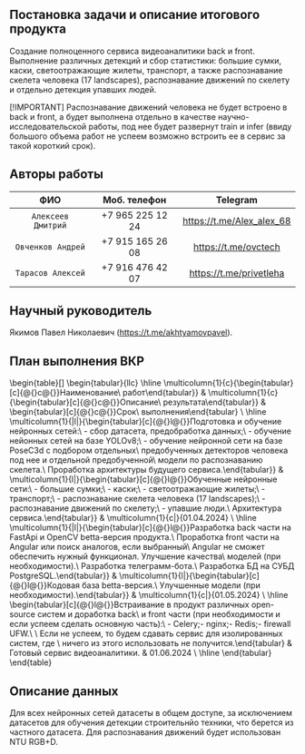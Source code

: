 ## Постановка задачи и описание итогового продукта

Создание полноценного сервиса видеоаналитики back и front. Выполнение различных детекций и сбор статистики: большие сумки, каски, светоотражающие жилеты, транспорт, а также распознавание скелета человека (17 landscapes), распознавание движений по скелету и отдельно детекция упавших людей.

[!IMPORTANT]
Распознавание движений человека не будет встроено в back и front, а будет выполнена отдельно в качестве научно-исследовательской работы, под нее будет развернут train и infer (ввиду большого объема работ не успеем возможно встроить ее в сервис за такой короткий срок).

## Авторы работы

|       **ФИО**      	| **Моб. телефон** 	|        **Telegram**       	|
|:------------------:	|:----------------:	|:-------------------------:	|
| `Алексеев Дмитрий` 	| +7 965 225 12 24 	| https://t.me/Alex_alex_68 	|
| `Овченков Андрей`  	| +7 915 165 26 08 	| https://t.me/ovctech      	|
| `Тарасов Алексей`  	| +7 916 476 42 07 	| https://t.me/privetleha   	|

## Научный руководитель

Якимов Павел Николаевич (https://t.me/akhtyamovpavel).

## План выполнения ВКР 

\begin{table}[]
\begin{tabular}{llc}
\hline
\multicolumn{1}{c}{\begin{tabular}[c]{@{}c@{}}Наименование\\ работ\end{tabular}}                                                                                                                                                                                                                                                                                                                               & \multicolumn{1}{c}{\begin{tabular}[c]{@{}c@{}}Описание\\ результата\end{tabular}}                                                                                                                                                                                                                   & \begin{tabular}[c]{@{}c@{}}Срок\\ выполнения\end{tabular} \\ \hline
\multicolumn{1}{|l|}{\begin{tabular}[c]{@{}l@{}}Подготовка и обучение нейронных сетей:\\ - сбор датасета, предобработка данных;\\ - обучение нейонных сетей на базе YOLOv8;\\ - обучение нейронной сети на базе PoseC3d с подбором отдельных\\ предобученных детекторов человека под нее и отдельной предобученной\\ модели по распознаванию скелета.\\ Проработка архитектуры будущего сервиса.\end{tabular}} & \multicolumn{1}{l|}{\begin{tabular}[c]{@{}l@{}}Обученные нейронные сети:\\ - большие сумки;\\ - каски;\\ - светоотражающие жилеты;\\ - транспорт;\\ - распознавание скелета человека (17 landscapes);\\ - распознавание движений по скелету;\\ - упавшие люди.\\ Архитектура сервиса.\end{tabular}} & \multicolumn{1}{c|}{01.04.2024}                           \\ \hline
\multicolumn{1}{|l|}{\begin{tabular}[c]{@{}l@{}}Разработка back части на FastApi и OpenCV betta-версия продукта.\\ Проработка front части на Angular или поиск аналогов, если выбранный\\ Angular не сможет обеспечить нужный функционал. Улучшение качества\\ моделей (при необходимости).\\ Разработка телеграмм-бота.\\ Разработка БД на СУБД PostgreSQL.\end{tabular}}                                     & \multicolumn{1}{l|}{\begin{tabular}[c]{@{}l@{}}Кодовая база betta-версия.\\ Улучшенные модели (при необходимости).\end{tabular}}                                                                                                                                                                    & \multicolumn{1}{c|}{01.05.2024}                           \\ \hline
\begin{tabular}[c]{@{}l@{}}Встраивание в продукт различных open-source систем и доработка back\\ и front части (при необходимости и если успеем сделать основную часть):\\ - Celery;- nginx;- Redis;- firewall UFW.\\ \\ Если не успеем, то будем сдавать сервис для изолированных систем, где \\ ничего из этого использовать не получится.\end{tabular}                                                      & Готовый сервис видеоаналитики.                                                                                                                                                                                                                                                                      & 01.06.2024                                                \\ \hline
\end{tabular}
\end{table}

## Описание данных

Для всех нейронных сетей датасеты в общем доступе, за исключением датасетов для обучения детекции строительнйо техники, что берется из частного датасета.
Для распознавания движений будет использован NTU RGB+D.
